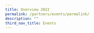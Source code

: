 ```yaml
---
title: Overview 2022
permalink: /partners/events/permalink/
description: ""
third_nav_title: Events
---
```


